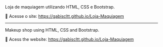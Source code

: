 Loja de maquiagem utilizando HTML, CSS e Bootstrap.

🤍 Acesse o site: https://gabiscltt.github.io/Loja-Maquiagem

____________________________________________________________

Makeup shop using HTML, CSS and Bootstrap.

🤍 Acess the website: https://gabiscltt.github.io/Loja-Maquiagem
